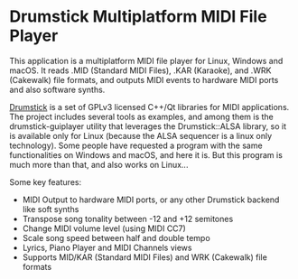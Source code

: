 # Drumstick Multiplatform MIDI File Player

This application is a multiplatform MIDI file player for Linux, Windows and 
macOS. It reads .MID (Standard MIDI Files), .KAR (Karaoke), and .WRK (Cakewalk) 
file formats, and outputs MIDI events to hardware MIDI ports and also software 
synths.

[Drumstick](https://drumstick.sourceforge.io) is a set of GPLv3 
licensed C++/Qt libraries for MIDI applications. The project includes several 
tools as examples, and among them is the drumstick-guiplayer utility that 
leverages the Drumstick::ALSA library, so it is available only for Linux 
(because the ALSA sequencer is a linux only technology). Some people have 
requested a program with the same functionalities on Windows and macOS, and 
here it is. But this program is much more than that, and also works on Linux...

Some key features:

* MIDI Output to hardware MIDI ports, or any other Drumstick backend like soft synths
* Transpose song tonality between -12 and +12 semitones
* Change MIDI volume level (using MIDI CC7)
* Scale song speed between half and double tempo
* Lyrics, Piano Player and MIDI Channels views
* Supports MID/KAR (Standard MIDI Files) and WRK (Cakewalk) file formats
